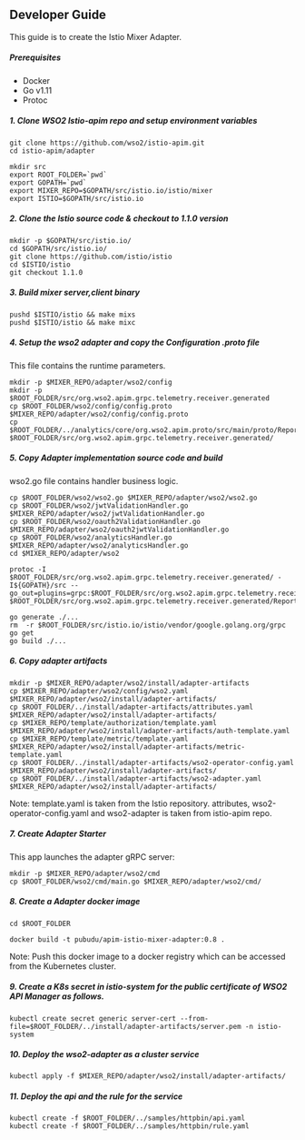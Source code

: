 ## Developer Guide

This guide is to create the Istio Mixer Adapter.

##### Prerequisites

- Docker
- Go v1.11
- Protoc

##### 1. Clone WSO2 Istio-apim repo and setup environment variables

```
git clone https://github.com/wso2/istio-apim.git
cd istio-apim/adapter

mkdir src
export ROOT_FOLDER=`pwd`
export GOPATH=`pwd`
export MIXER_REPO=$GOPATH/src/istio.io/istio/mixer
export ISTIO=$GOPATH/src/istio.io
```

##### 2. Clone the Istio source code & checkout to 1.1.0 version

```
mkdir -p $GOPATH/src/istio.io/
cd $GOPATH/src/istio.io/
git clone https://github.com/istio/istio
cd $ISTIO/istio
git checkout 1.1.0
```

##### 3. Build mixer server,client binary

```
pushd $ISTIO/istio && make mixs
pushd $ISTIO/istio && make mixc
```

##### 4. Setup the wso2 adapter and copy the Configuration .proto file

This file contains the runtime parameters.

```
mkdir -p $MIXER_REPO/adapter/wso2/config
mkdir -p $ROOT_FOLDER/src/org.wso2.apim.grpc.telemetry.receiver.generated
cp $ROOT_FOLDER/wso2/config/config.proto $MIXER_REPO/adapter/wso2/config/config.proto
cp $ROOT_FOLDER/../analytics/core/org.wso2.apim.proto/src/main/proto/ReportService.proto $ROOT_FOLDER/src/org.wso2.apim.grpc.telemetry.receiver.generated/
```

##### 5. Copy Adapter implementation source code and build

wso2.go file contains handler business logic.

```
cp $ROOT_FOLDER/wso2/wso2.go $MIXER_REPO/adapter/wso2/wso2.go
cp $ROOT_FOLDER/wso2/jwtValidationHandler.go $MIXER_REPO/adapter/wso2/jwtValidationHandler.go
cp $ROOT_FOLDER/wso2/oauth2ValidationHandler.go $MIXER_REPO/adapter/wso2/oauth2jwtValidationHandler.go
cp $ROOT_FOLDER/wso2/analyticsHandler.go $MIXER_REPO/adapter/wso2/analyticsHandler.go
cd $MIXER_REPO/adapter/wso2

protoc -I $ROOT_FOLDER/src/org.wso2.apim.grpc.telemetry.receiver.generated/ -I${GOPATH}/src --go_out=plugins=grpc:$ROOT_FOLDER/src/org.wso2.apim.grpc.telemetry.receiver.generated/ $ROOT_FOLDER/src/org.wso2.apim.grpc.telemetry.receiver.generated/ReportService.proto

go generate ./...
rm  -r $ROOT_FOLDER/src/istio.io/istio/vendor/google.golang.org/grpc
go get
go build ./...
```

##### 6. Copy adapter artifacts

```
mkdir -p $MIXER_REPO/adapter/wso2/install/adapter-artifacts
cp $MIXER_REPO/adapter/wso2/config/wso2.yaml $MIXER_REPO/adapter/wso2/install/adapter-artifacts/
cp $ROOT_FOLDER/../install/adapter-artifacts/attributes.yaml $MIXER_REPO/adapter/wso2/install/adapter-artifacts/
cp $MIXER_REPO/template/authorization/template.yaml $MIXER_REPO/adapter/wso2/install/adapter-artifacts/auth-template.yaml
cp $MIXER_REPO/template/metric/template.yaml $MIXER_REPO/adapter/wso2/install/adapter-artifacts/metric-template.yaml
cp $ROOT_FOLDER/../install/adapter-artifacts/wso2-operator-config.yaml $MIXER_REPO/adapter/wso2/install/adapter-artifacts/
cp $ROOT_FOLDER/../install/adapter-artifacts/wso2-adapter.yaml $MIXER_REPO/adapter/wso2/install/adapter-artifacts/
```

Note: template.yaml is taken from the Istio repository. attributes, wso2-operator-config.yaml and wso2-adapter is taken from istio-apim repo.

##### 7. Create Adapter Starter

This app launches the adapter gRPC server:

```
mkdir -p $MIXER_REPO/adapter/wso2/cmd
cp $ROOT_FOLDER/wso2/cmd/main.go $MIXER_REPO/adapter/wso2/cmd/
```

##### 8. Create a Adapter docker image

```
cd $ROOT_FOLDER

docker build -t pubudu/apim-istio-mixer-adapter:0.8 .
```

Note: Push this docker image to a docker registry which can be accessed from the Kubernetes cluster.

##### 9. Create a K8s secret in istio-system for the public certificate of WSO2 API Manager as follows.

```
kubectl create secret generic server-cert --from-file=$ROOT_FOLDER/../install/adapter-artifacts/server.pem -n istio-system
```

##### 10. Deploy the wso2-adapter as a cluster service

```
kubectl apply -f $MIXER_REPO/adapter/wso2/install/adapter-artifacts/
```

##### 11. Deploy the api and the rule for the service

```
kubectl create -f $ROOT_FOLDER/../samples/httpbin/api.yaml
kubectl create -f $ROOT_FOLDER/../samples/httpbin/rule.yaml
```